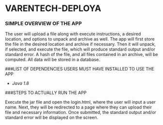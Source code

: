 # VARENTECH-DEPLOYA
### SIMPLE OVERVIEW OF THE APP

  The user will upload a file along with execute instructions, a desired location, and options to unpack and archive as well. The app will first store the file in the desired location and archive if necessary. Then it will unpack, if selected, and execute the file, which will produce standard output and/or standard error. A hash of the file, and all files contained in an archive, will be computed. All data will be stored in a database. 

###LIST OF DEPENDENCIES USERS MUST HAVE INSTALLED TO USE THE APP
 
  - *Java 1.8*

###STEPS TO ACTUALLY RUN THE APP
  
  Execute the jar file and open the login.html, where the user will input a user name. Next, they will be redirected to a page where they can upload their file and necessary information. Once submitted, the standard output and/or standard error will be displayed on the screen.
